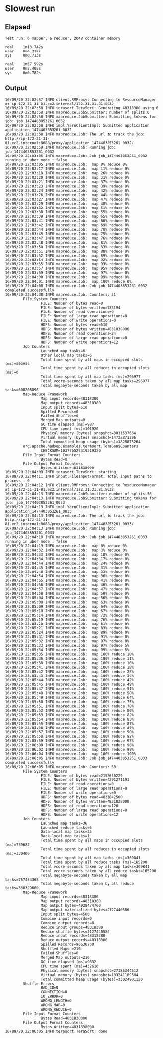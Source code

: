 # Slowest run
## Elapsed
	Test run: 6 mapper, 6 reducer, 2048 container memory

	real    1m13.742s
	user    0m6.218s
	sys     0m0.713s

	real    1m57.592s
	user    0m8.408s
	sys     0m0.782s

## Output
	16/09/20 22:02:57 INFO client.RMProxy: Connecting to ResourceManager at ip-172-31-31-81.ec2.internal/172.31.31.81:8032
	16/09/20 22:02:58 INFO terasort.TeraSort: Generating 48318380 using 6
	16/09/20 22:02:58 INFO mapreduce.JobSubmitter: number of splits:6
	16/09/20 22:02:58 INFO mapreduce.JobSubmitter: Submitting tokens for job: job_1474403853261_0032
	16/09/20 22:02:58 INFO impl.YarnClientImpl: Submitted application application_1474403853261_0032
	16/09/20 22:02:58 INFO mapreduce.Job: The url to track the job: http://ip-172-31-31-81.ec2.internal:8088/proxy/application_1474403853261_0032/
	16/09/20 22:02:59 INFO mapreduce.Job: Running job: job_1474403853261_0032
	16/09/20 22:03:05 INFO mapreduce.Job: Job job_1474403853261_0032 running in uber mode : false
	16/09/20 22:03:05 INFO mapreduce.Job:  map 0% reduce 0%
	16/09/20 22:03:17 INFO mapreduce.Job:  map 11% reduce 0%
	16/09/20 22:03:18 INFO mapreduce.Job:  map 26% reduce 0%
	16/09/20 22:03:20 INFO mapreduce.Job:  map 31% reduce 0%
	16/09/20 22:03:21 INFO mapreduce.Job:  map 37% reduce 0%
	16/09/20 22:03:23 INFO mapreduce.Job:  map 39% reduce 0%
	16/09/20 22:03:24 INFO mapreduce.Job:  map 42% reduce 0%
	16/09/20 22:03:26 INFO mapreduce.Job:  map 44% reduce 0%
	16/09/20 22:03:27 INFO mapreduce.Job:  map 47% reduce 0%
	16/09/20 22:03:29 INFO mapreduce.Job:  map 48% reduce 0%
	16/09/20 22:03:32 INFO mapreduce.Job:  map 51% reduce 0%
	16/09/20 22:03:38 INFO mapreduce.Job:  map 55% reduce 0%
	16/09/20 22:03:39 INFO mapreduce.Job:  map 65% reduce 0%
	16/09/20 22:03:41 INFO mapreduce.Job:  map 66% reduce 0%
	16/09/20 22:03:42 INFO mapreduce.Job:  map 69% reduce 0%
	16/09/20 22:03:44 INFO mapreduce.Job:  map 70% reduce 0%
	16/09/20 22:03:45 INFO mapreduce.Job:  map 75% reduce 0%
	16/09/20 22:03:47 INFO mapreduce.Job:  map 76% reduce 0%
	16/09/20 22:03:48 INFO mapreduce.Job:  map 81% reduce 0%
	16/09/20 22:03:50 INFO mapreduce.Job:  map 83% reduce 0%
	16/09/20 22:03:51 INFO mapreduce.Job:  map 88% reduce 0%
	16/09/20 22:03:52 INFO mapreduce.Job:  map 89% reduce 0%
	16/09/20 22:03:54 INFO mapreduce.Job:  map 92% reduce 0%
	16/09/20 22:03:55 INFO mapreduce.Job:  map 93% reduce 0%
	16/09/20 22:03:57 INFO mapreduce.Job:  map 95% reduce 0%
	16/09/20 22:03:59 INFO mapreduce.Job:  map 97% reduce 0%
	16/09/20 22:04:00 INFO mapreduce.Job:  map 99% reduce 0%
	16/09/20 22:04:01 INFO mapreduce.Job:  map 100% reduce 0%
	16/09/20 22:04:08 INFO mapreduce.Job: Job job_1474403853261_0032 completed successfully
	16/09/20 22:04:08 INFO mapreduce.Job: Counters: 31
	        File System Counters
	                FILE: Number of bytes read=0
	                FILE: Number of bytes written=733194
	                FILE: Number of read operations=0
	                FILE: Number of large read operations=0
	                FILE: Number of write operations=0
	                HDFS: Number of bytes read=510
	                HDFS: Number of bytes written=4831838000
	                HDFS: Number of read operations=24
	                HDFS: Number of large read operations=0
	                HDFS: Number of write operations=12
	        Job Counters
	                Launched map tasks=6
	                Other local map tasks=6
	                Total time spent by all maps in occupied slots (ms)=593954
	                Total time spent by all reduces in occupied slots (ms)=0
	                Total time spent by all map tasks (ms)=296977
	                Total vcore-seconds taken by all map tasks=296977
	                Total megabyte-seconds taken by all map tasks=608208896
	        Map-Reduce Framework
	                Map input records=48318380
	                Map output records=48318380
	                Input split bytes=510
	                Spilled Records=0
	                Failed Shuffles=0
	                Merged Map outputs=0
	                GC time elapsed (ms)=987
	                CPU time spent (ms)=101920
	                Physical memory (bytes) snapshot=3831537664
	                Virtual memory (bytes) snapshot=14722871296
	                Total committed heap usage (bytes)=3828875264
	        org.apache.hadoop.examples.terasort.TeraGen$Counters
	                CHECKSUM=103776527319519320
	        File Input Format Counters
	                Bytes Read=0
	        File Output Format Counters
	                Bytes Written=4831838000
	16/09/20 22:04:09 INFO terasort.TeraSort: starting
	16/09/20 22:04:11 INFO input.FileInputFormat: Total input paths to process : 6
	16/09/20 22:04:12 INFO client.RMProxy: Connecting to ResourceManager at ip-172-31-31-81.ec2.internal/172.31.31.81:8032
	16/09/20 22:04:13 INFO mapreduce.JobSubmitter: number of splits:36
	16/09/20 22:04:13 INFO mapreduce.JobSubmitter: Submitting tokens for job: job_1474403853261_0033
	16/09/20 22:04:13 INFO impl.YarnClientImpl: Submitted application application_1474403853261_0033
	16/09/20 22:04:13 INFO mapreduce.Job: The url to track the job: http://ip-172-31-31-81.ec2.internal:8088/proxy/application_1474403853261_0033/
	16/09/20 22:04:13 INFO mapreduce.Job: Running job: job_1474403853261_0033
	16/09/20 22:04:19 INFO mapreduce.Job: Job job_1474403853261_0033 running in uber mode : false
	16/09/20 22:04:19 INFO mapreduce.Job:  map 0% reduce 0%
	16/09/20 22:04:32 INFO mapreduce.Job:  map 3% reduce 0%
	16/09/20 22:04:33 INFO mapreduce.Job:  map 10% reduce 0%
	16/09/20 22:04:34 INFO mapreduce.Job:  map 17% reduce 0%
	16/09/20 22:04:44 INFO mapreduce.Job:  map 24% reduce 0%
	16/09/20 22:04:45 INFO mapreduce.Job:  map 31% reduce 0%
	16/09/20 22:04:46 INFO mapreduce.Job:  map 33% reduce 0%
	16/09/20 22:04:54 INFO mapreduce.Job:  map 36% reduce 0%
	16/09/20 22:04:55 INFO mapreduce.Job:  map 41% reduce 0%
	16/09/20 22:04:56 INFO mapreduce.Job:  map 46% reduce 0%
	16/09/20 22:04:57 INFO mapreduce.Job:  map 47% reduce 0%
	16/09/20 22:04:58 INFO mapreduce.Job:  map 50% reduce 0%
	16/09/20 22:05:04 INFO mapreduce.Job:  map 56% reduce 0%
	16/09/20 22:05:08 INFO mapreduce.Job:  map 63% reduce 0%
	16/09/20 22:05:09 INFO mapreduce.Job:  map 64% reduce 0%
	16/09/20 22:05:10 INFO mapreduce.Job:  map 67% reduce 0%
	16/09/20 22:05:14 INFO mapreduce.Job:  map 72% reduce 0%
	16/09/20 22:05:19 INFO mapreduce.Job:  map 76% reduce 0%
	16/09/20 22:05:20 INFO mapreduce.Job:  map 81% reduce 0%
	16/09/20 22:05:21 INFO mapreduce.Job:  map 83% reduce 0%
	16/09/20 22:05:24 INFO mapreduce.Job:  map 89% reduce 0%
	16/09/20 22:05:31 INFO mapreduce.Job:  map 91% reduce 0%
	16/09/20 22:05:32 INFO mapreduce.Job:  map 97% reduce 0%
	16/09/20 22:05:33 INFO mapreduce.Job:  map 97% reduce 5%
	16/09/20 22:05:34 INFO mapreduce.Job:  map 99% reduce 5%
	16/09/20 22:05:35 INFO mapreduce.Job:  map 100% reduce 10%
	16/09/20 22:05:36 INFO mapreduce.Job:  map 100% reduce 11%
	16/09/20 22:05:38 INFO mapreduce.Job:  map 100% reduce 16%
	16/09/20 22:05:41 INFO mapreduce.Job:  map 100% reduce 18%
	16/09/20 22:05:42 INFO mapreduce.Job:  map 100% reduce 23%
	16/09/20 22:05:43 INFO mapreduce.Job:  map 100% reduce 34%
	16/09/20 22:05:44 INFO mapreduce.Job:  map 100% reduce 42%
	16/09/20 22:05:45 INFO mapreduce.Job:  map 100% reduce 49%
	16/09/20 22:05:47 INFO mapreduce.Job:  map 100% reduce 51%
	16/09/20 22:05:48 INFO mapreduce.Job:  map 100% reduce 58%
	16/09/20 22:05:49 INFO mapreduce.Job:  map 100% reduce 64%
	16/09/20 22:05:50 INFO mapreduce.Job:  map 100% reduce 75%
	16/09/20 22:05:51 INFO mapreduce.Job:  map 100% reduce 78%
	16/09/20 22:05:52 INFO mapreduce.Job:  map 100% reduce 80%
	16/09/20 22:05:53 INFO mapreduce.Job:  map 100% reduce 82%
	16/09/20 22:05:54 INFO mapreduce.Job:  map 100% reduce 85%
	16/09/20 22:05:55 INFO mapreduce.Job:  map 100% reduce 87%
	16/09/20 22:05:56 INFO mapreduce.Job:  map 100% reduce 89%
	16/09/20 22:05:57 INFO mapreduce.Job:  map 100% reduce 90%
	16/09/20 22:05:58 INFO mapreduce.Job:  map 100% reduce 92%
	16/09/20 22:05:59 INFO mapreduce.Job:  map 100% reduce 95%
	16/09/20 22:06:00 INFO mapreduce.Job:  map 100% reduce 96%
	16/09/20 22:06:02 INFO mapreduce.Job:  map 100% reduce 99%
	16/09/20 22:06:04 INFO mapreduce.Job:  map 100% reduce 100%
	16/09/20 22:06:05 INFO mapreduce.Job: Job job_1474403853261_0033 completed successfully
	16/09/20 22:06:05 INFO mapreduce.Job: Counters: 50
	        File System Counters
	                FILE: Number of bytes read=2158630229
	                FILE: Number of bytes written=4291271191
	                FILE: Number of read operations=0
	                FILE: Number of large read operations=0
	                FILE: Number of write operations=0
	                HDFS: Number of bytes read=4831842500
	                HDFS: Number of bytes written=4831838000
	                HDFS: Number of read operations=126
	                HDFS: Number of large read operations=0
	                HDFS: Number of write operations=12
	        Job Counters
	                Launched map tasks=36
	                Launched reduce tasks=6
	                Data-local map tasks=35
	                Rack-local map tasks=1
	                Total time spent by all maps in occupied slots (ms)=739682
	                Total time spent by all reduces in occupied slots (ms)=330400
	                Total time spent by all map tasks (ms)=369841
	                Total time spent by all reduce tasks (ms)=165200
	                Total vcore-seconds taken by all map tasks=369841
	                Total vcore-seconds taken by all reduce tasks=165200
	                Total megabyte-seconds taken by all map tasks=757434368
	                Total megabyte-seconds taken by all reduce tasks=338329600
	        Map-Reduce Framework
	                Map input records=48318380
	                Map output records=48318380
	                Map output bytes=4928474760
	                Map output materialized bytes=2127440586
	                Input split bytes=4500
	                Combine input records=0
	                Combine output records=0
	                Reduce input groups=48318380
	                Reduce shuffle bytes=2127440586
	                Reduce input records=48318380
	                Reduce output records=48318380
	                Spilled Records=96636760
	                Shuffled Maps =216
	                Failed Shuffles=0
	                Merged Map outputs=216
	                GC time elapsed (ms)=9632
	                CPU time spent (ms)=432610
	                Physical memory (bytes) snapshot=27185344512
	                Virtual memory (bytes) snapshot=103241109504
	                Total committed heap usage (bytes)=33024901120
	        Shuffle Errors
	                BAD_ID=0
	                CONNECTION=0
	                IO_ERROR=0
	                WRONG_LENGTH=0
	                WRONG_MAP=0
	                WRONG_REDUCE=0
	        File Input Format Counters
	                Bytes Read=4831838000
	        File Output Format Counters
	                Bytes Written=4831838000
	16/09/20 22:06:05 INFO terasort.TeraSort: done
